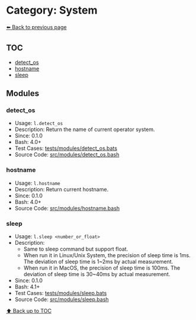 # Category: System

[⬅️ Back to previous page](./README.md)

## TOC

- [detect_os](#detect_os)
- [hostname](#hostname)
- [sleep](#sleep)

## Modules

### detect_os

- Usage: `l.detect_os`
- Description: Return the name of current operator system.
- Since: 0.1.0
- Bash: 4.0+
- Test Cases: [tests/modules/detect_os.bats](../../tests/modules/detect_os.bats)
- Source Code: [src/modules/detect_os.bash](../../src/modules/detect_os.bash)

### hostname

- Usage: `l.hostname`
- Description: Return current hostname.
- Since: 0.1.0
- Bash: 4.0+
- Source Code: [src/modules/hostname.bash](../../src/modules/hostname.bash)

### sleep

- Usage: `l.sleep <number_or_float>`
- Description:
  - Same to sleep command but support float.
  - When run it in Linux/Unix System, the precision of sleep time is 1ms. The deviation of sleep time is 1~2ms by actual measurement.
  - When run it in MacOS, the precision of sleep time is 100ms. The deviation of sleep time is 30~40ms by actual measurement.
- Since: 0.1.0
- Bash: 4.1+
- Test Cases: [tests/modules/sleep.bats](../../tests/modules/sleep.bats)
- Source Code: [src/modules/sleep.bash](../../src/modules/sleep.bash)

[⬆️ Back up to TOC](#toc)
